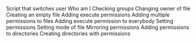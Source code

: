 Script that switches user
Who am I
Checking groups
Changing owner of file
Creating an empty file
Adding execute permissions
Adding multiple permissions to files
Adding execute permission to everybody
Setting permissions
Setting mode of file
Mirroring permissions
Adding permissions to directories
Creating directories with permissions
